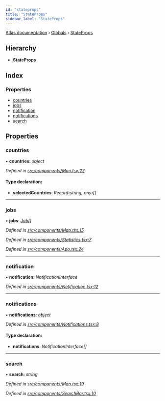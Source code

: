 ```yaml
---
id: "stateprops"
title: "StateProps"
sidebar_label: "StateProps"
---
```


[Atlas documentation](../index.md) › [Globals](../globals.md) › [StateProps](stateprops.md)

## Hierarchy

* **StateProps**

## Index

### Properties

* [countries](stateprops.md#countries)
* [jobs](stateprops.md#jobs)
* [notification](stateprops.md#notification)
* [notifications](stateprops.md#notifications)
* [search](stateprops.md#search)

## Properties

###  countries

• **countries**: *object*

*Defined in [src/components/Map.tsx:22](https://github.com/chronark/atlas/blob/0dc33cd/src/components/Map.tsx#L22)*

#### Type declaration:

* **selectedCountries**: *Record‹string, any›[]*

___

###  jobs

• **jobs**: *[Job](job.md)[]*

*Defined in [src/components/Map.tsx:15](https://github.com/chronark/atlas/blob/0dc33cd/src/components/Map.tsx#L15)*

*Defined in [src/components/Statistics.tsx:7](https://github.com/chronark/atlas/blob/0dc33cd/src/components/Statistics.tsx#L7)*

*Defined in [src/components/App.tsx:24](https://github.com/chronark/atlas/blob/0dc33cd/src/components/App.tsx#L24)*

___

###  notification

• **notification**: *NotificationInterface*

*Defined in [src/components/Notification.tsx:12](https://github.com/chronark/atlas/blob/0dc33cd/src/components/Notification.tsx#L12)*

___

###  notifications

• **notifications**: *object*

*Defined in [src/components/Notifications.tsx:8](https://github.com/chronark/atlas/blob/0dc33cd/src/components/Notifications.tsx#L8)*

#### Type declaration:

* **notifications**: *NotificationInterface[]*

___

###  search

• **search**: *string*

*Defined in [src/components/Map.tsx:19](https://github.com/chronark/atlas/blob/0dc33cd/src/components/Map.tsx#L19)*

*Defined in [src/components/SearchBar.tsx:10](https://github.com/chronark/atlas/blob/0dc33cd/src/components/SearchBar.tsx#L10)*
